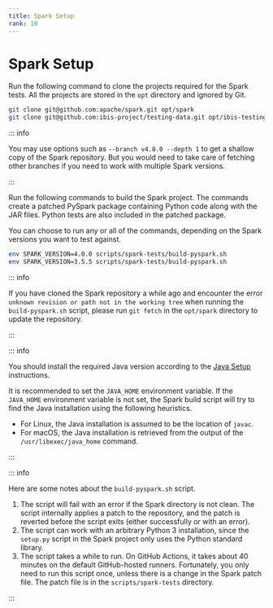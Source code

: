 ```yaml
---
title: Spark Setup
rank: 10
---
```


# Spark Setup

Run the following command to clone the projects required for the Spark tests.
All the projects are stored in the `opt` directory and ignored by Git.

```bash
git clone git@github.com:apache/spark.git opt/spark
git clone git@github.com:ibis-project/testing-data.git opt/ibis-testing-data
```

::: info

You may use options such as `--branch v4.0.0 --depth 1` to get a shallow copy of the Spark repository. But you would need to take care of fetching other branches if you need to work with multiple Spark versions.

:::

Run the following commands to build the Spark project.
The commands create a patched PySpark package containing Python code along with the JAR files.
Python tests are also included in the patched package.

You can choose to run any or all of the commands, depending on the Spark versions you want to test against.

```bash
env SPARK_VERSION=4.0.0 scripts/spark-tests/build-pyspark.sh
env SPARK_VERSION=3.5.5 scripts/spark-tests/build-pyspark.sh
```

::: info

If you have cloned the Spark repository a while ago and encounter the error `unknown revision or path not in the working tree` when running the `build-pyspark.sh` script, please run `git fetch` in the `opt/spark` directory to update the repository.

:::

::: info

You should install the required Java version according to the [Java Setup](../setup/java) instructions.

It is recommended to set the `JAVA_HOME` environment variable.
If the `JAVA_HOME` environment variable is not set, the Spark build script will try to find the Java installation
using the following heuristics.

- For Linux, the Java installation is assumed to be the location of `javac`.
- For macOS, the Java installation is retrieved from the output of the `/usr/libexec/java_home` command.

:::

::: info

Here are some notes about the `build-pyspark.sh` script.

1. The script will fail with an error if the Spark directory is not clean. The script internally applies a patch
   to the repository, and the patch is reverted before the script exits (either successfully or with an error).
2. The script can work with an arbitrary Python 3 installation,
   since the `setup.py` script in the Spark project only uses the Python standard library.
3. The script takes a while to run.
   On GitHub Actions, it takes about 40 minutes on the default GitHub-hosted runners.
   Fortunately, you only need to run this script once, unless there is a change in the Spark patch file.
   The patch file is in the `scripts/spark-tests` directory.

:::

